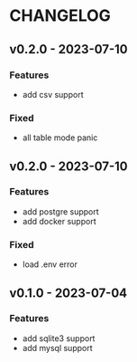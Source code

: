 # CHANGELOG

## v0.2.0 - 2023-07-10
### Features
* add csv support
### Fixed
* all table mode panic
 
## v0.2.0 - 2023-07-10 
### Features
* add postgre support
* add docker support
### Fixed
* load .env error 

## v0.1.0 - 2023-07-04
### Features
* add sqlite3 support
* add mysql support

